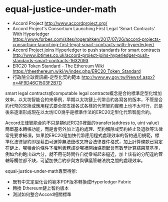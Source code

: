 # equal-justice-under-math

* Accord Project http://www.accordproject.org/
* Accord Project's Consortium Launching First Legal 'Smart Contracts' With Hyperledger https://www.forbes.com/sites/rogeraitken/2017/07/26/accord-projects-consortium-launching-first-legal-smart-contracts-with-hyperledger/
* Accord Project joins Hyperledger to push standards for smart contracts http://www.ibtimes.co.uk/accord-project-joins-hyperledger-push-standards-smart-contracts-1632093
* ERC20 Token Standard - The Ethereum Wiki https://theethereum.wiki/w/index.php/ERC20_Token_Standard
* 行政院全球資訊網-定型化契約範本 http://www.ey.gov.tw/News4.aspx?n=4F9D46C1503F2B7D

smart legal contracts或computable legal contracts概念是合約標準定型化增加效率，以太坊智能合約來舉例，早期以太坊鏈上代幣合約各寫各的版本，不管是合約代幣的交換或應用程式要全部支援各式各樣的代幣智約實務上也不太可行，於是後來逐漸形成現在以太坊ICO幾乎是標準作法的ERC20定型化代幣智能合約。

Accord法律智能合約不只是類似ERC20裡面的transfer(address to, uint value)簡單基本轉帳功能，而是會另外加上違約處理、契約解除或契約終止及退款等法律常見要求細項，如果說ERC20是加快代幣應用程式處理效率的智約通用規範，標準化法律智約即是藉由可運算無法竄改又符合法律要件格式，加上計算條款已寫定在鏈上，哪種合約條件下權利義務該從哪裡開始協商起會有數學計算結果當基準，例如合約跑出四六分，就不用花時間各自從零喊起來逼近，加上該有的分配違約管轄等欄位都不缺，可望加快合約參與方與爭議管轄法院之間的處理效率。

equal-justice-under-math專案待辦:

* 既有中文定型化合約範本PDF版本轉換成Hyperledger Fabric
* 轉換 Ethereum鏈上智約版本
* 測試如何整合Accord相關標準
